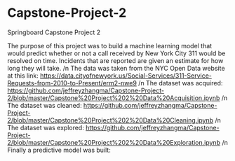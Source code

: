 # Capstone-Project-2
Springboard Capstone Project 2

The purpose of this project was to build a machine learning model that would predict whether or not a call received by New York City 311 would be resolved on time. Incidents that are reported are given an estimate for how long they will take. /n 
The data was taken from the NYC Open Data website at this link: https://data.cityofnewyork.us/Social-Services/311-Service-Requests-from-2010-to-Present/erm2-nwe9 /n 
The dataset was acquired: https://github.com/jeffreyzhangma/Capstone-Project-2/blob/master/Capstone%20Project%202%20Data%20Acquisition.ipynb /n
The dataset was cleaned: https://github.com/jeffreyzhangma/Capstone-Project-2/blob/master/Capstone%20Project%202%20Data%20Cleaning.ipynb /n
The dataset was explored: https://github.com/jeffreyzhangma/Capstone-Project-2/blob/master/Capstone%20Project%202%20Data%20Exploration.ipynb /n
Finally a predictive model was built: 
